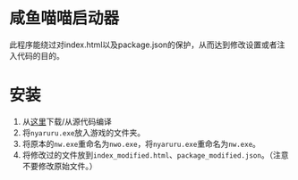 # 咸鱼喵喵启动器
此程序能绕过对index.html以及package.json的保护，从而达到修改设置或者注入代码的目的。
# 安装
1. 从[这里](https://github.com/lifegpc/Nyaruru/releases)下载/从源代码编译
2. 将`nyaruru.exe`放入游戏的文件夹。
3. 将原本的`nw.exe`重命名为`nwo.exe`，将`nyaruru.exe`重命名为`nw.exe`。
4. 将修改过的文件放到`index_modified.html`、`package_modified.json`。（注意不要修改原始文件。）

